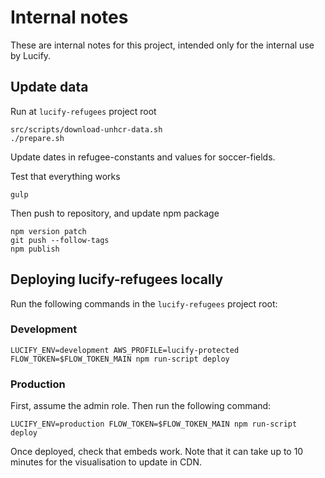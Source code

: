 
# Internal notes

These are internal notes for this project, intended only for the internal use by Lucify.

## Update data

Run at `lucify-refugees` project root
```
src/scripts/download-unhcr-data.sh
./prepare.sh
```

Update dates in refugee-constants and values for soccer-fields.

Test that everything works
```
gulp
```

Then push to repository, and update npm package
```shell
npm version patch
git push --follow-tags
npm publish
```

## Deploying lucify-refugees locally

Run the following commands in the `lucify-refugees` project root:

### Development

```shell
LUCIFY_ENV=development AWS_PROFILE=lucify-protected FLOW_TOKEN=$FLOW_TOKEN_MAIN npm run-script deploy
```

### Production

First, assume the admin role. Then run the following command:
```shell
LUCIFY_ENV=production FLOW_TOKEN=$FLOW_TOKEN_MAIN npm run-script deploy
```

Once deployed, check that embeds work. Note that it can take up to 10 minutes for the visualisation to update in CDN.
